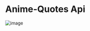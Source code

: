 # Anime-Quotes Api
![image](https://user-images.githubusercontent.com/71409259/235540844-0c6eba40-b7d2-45a5-bd31-b22abbcfbaeb.PNG)
